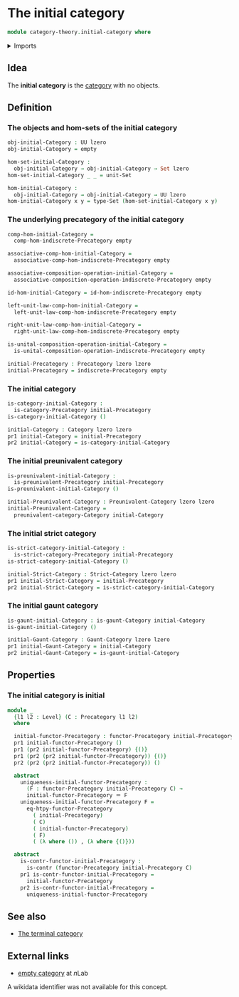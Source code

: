 # The initial category

```agda
module category-theory.initial-category where
```

<details><summary>Imports</summary>

```agda
open import category-theory.categories
open import category-theory.functors-precategories
open import category-theory.gaunt-categories
open import category-theory.indiscrete-precategories
open import category-theory.precategories
open import category-theory.preunivalent-categories
open import category-theory.strict-categories

open import foundation.contractible-types
open import foundation.dependent-pair-types
open import foundation.empty-types
open import foundation.identity-types
open import foundation.sets
open import foundation.unit-type
open import foundation.universe-levels
```

</details>

## Idea

The **initial category** is the [category](category-theory.categories.md) with
no objects.

## Definition

### The objects and hom-sets of the initial category

```agda
obj-initial-Category : UU lzero
obj-initial-Category = empty

hom-set-initial-Category :
  obj-initial-Category → obj-initial-Category → Set lzero
hom-set-initial-Category _ _ = unit-Set

hom-initial-Category :
  obj-initial-Category → obj-initial-Category → UU lzero
hom-initial-Category x y = type-Set (hom-set-initial-Category x y)
```

### The underlying precategory of the initial category

```agda
comp-hom-initial-Category =
  comp-hom-indiscrete-Precategory empty

associative-comp-hom-initial-Category =
  associative-comp-hom-indiscrete-Precategory empty

associative-composition-operation-initial-Category =
  associative-composition-operation-indiscrete-Precategory empty

id-hom-initial-Category = id-hom-indiscrete-Precategory empty

left-unit-law-comp-hom-initial-Category =
  left-unit-law-comp-hom-indiscrete-Precategory empty

right-unit-law-comp-hom-initial-Category =
  right-unit-law-comp-hom-indiscrete-Precategory empty

is-unital-composition-operation-initial-Category =
  is-unital-composition-operation-indiscrete-Precategory empty

initial-Precategory : Precategory lzero lzero
initial-Precategory = indiscrete-Precategory empty
```

### The initial category

```agda
is-category-initial-Category :
  is-category-Precategory initial-Precategory
is-category-initial-Category ()

initial-Category : Category lzero lzero
pr1 initial-Category = initial-Precategory
pr2 initial-Category = is-category-initial-Category
```

### The initial preunivalent category

```agda
is-preunivalent-initial-Category :
  is-preunivalent-Precategory initial-Precategory
is-preunivalent-initial-Category ()

initial-Preunivalent-Category : Preunivalent-Category lzero lzero
initial-Preunivalent-Category =
  preunivalent-category-Category initial-Category
```

### The initial strict category

```agda
is-strict-category-initial-Category :
  is-strict-category-Precategory initial-Precategory
is-strict-category-initial-Category ()

initial-Strict-Category : Strict-Category lzero lzero
pr1 initial-Strict-Category = initial-Precategory
pr2 initial-Strict-Category = is-strict-category-initial-Category
```

### The initial gaunt category

```agda
is-gaunt-initial-Category : is-gaunt-Category initial-Category
is-gaunt-initial-Category ()

initial-Gaunt-Category : Gaunt-Category lzero lzero
pr1 initial-Gaunt-Category = initial-Category
pr2 initial-Gaunt-Category = is-gaunt-initial-Category
```

## Properties

### The initial category is initial

```agda
module _
  {l1 l2 : Level} (C : Precategory l1 l2)
  where

  initial-functor-Precategory : functor-Precategory initial-Precategory C
  pr1 initial-functor-Precategory ()
  pr1 (pr2 initial-functor-Precategory) {()}
  pr1 (pr2 (pr2 initial-functor-Precategory)) {()}
  pr2 (pr2 (pr2 initial-functor-Precategory)) ()

  abstract
    uniqueness-initial-functor-Precategory :
      (F : functor-Precategory initial-Precategory C) →
      initial-functor-Precategory ＝ F
    uniqueness-initial-functor-Precategory F =
      eq-htpy-functor-Precategory
        ( initial-Precategory)
        ( C)
        ( initial-functor-Precategory)
        ( F)
        ( (λ where ()) , (λ where {()}))

  abstract
    is-contr-functor-initial-Precategory :
      is-contr (functor-Precategory initial-Precategory C)
    pr1 is-contr-functor-initial-Precategory =
      initial-functor-Precategory
    pr2 is-contr-functor-initial-Precategory =
      uniqueness-initial-functor-Precategory
```

## See also

- [The terminal category](category-theory.terminal-category.md)

## External links

- [empty category](https://ncatlab.org/nlab/show/empty+category) at $n$Lab

A wikidata identifier was not available for this concept.

